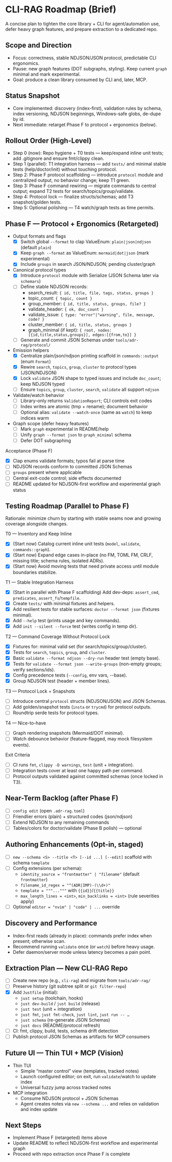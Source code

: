 # CLI-RAG Roadmap (Brief)

A concise plan to tighten the core library + CLI for agent/automation use, defer heavy graph features, and prepare extraction to a dedicated repo.

## Scope and Direction
- Focus: correctness, stable NDJSON/JSON protocol, predictable CLI ergonomics.
- Pause: new graph features (DOT subgraphs, styling). Keep current `graph` minimal and mark experimental.
- Goal: produce a clean library consumed by CLI and, later, MCP.

## Status Snapshot
- Core implemented: discovery (index-first), validation rules by schema, index versioning, NDJSON beginnings, Windows-safe globs, de-dupe by id.
- Next immediate: retarget Phase F to protocol + ergonomics (below).

## Rollout Order (High-Level)
- Step 0 (now): Repo hygiene + T0 tests — keep/expand inline unit tests; add .gitignore and ensure fmt/clippy clean.
- Step 1 (parallel): T1 integration harness — add `tests/` and minimal stable tests (help/doctor/init) without touching protocol.
- Step 2: Phase F protocol scaffolding — introduce `protocol` module and centralized output, no behavior change; keep T1 green.
- Step 3: Phase F command rewiring — migrate commands to central output; expand T2 tests for search/topics/group/validate.
- Step 4: Protocol lock — finalize structs/schemas; add T3 snapshot/golden tests.
- Step 5: Optional polishing — T4 watch/graph tests as time permits.

## Phase F — Protocol + Ergonomics (Retargeted)

- Output formats and flags
  - [x] Switch global `--format` to clap ValueEnum: `plain|json|ndjson` (default `plain`)
  - [x] Keep `graph --format` as ValueEnum: `mermaid|dot|json` (mark experimental)
  - [x] Include `groups` in search JSON/NDJSON; pending cluster/graph
- Canonical protocol types
  - [x] Introduce `protocol` module with Serialize (JSON Schema later via `schemars`)
  - [ ] Define stable NDJSON records:
    - search_result: `{ id, title, file, tags, status, groups }`
    - topic_count: `{ topic, count }`
    - group_member: `{ id, title, status, groups, file? }`
    - validate_header: `{ ok, doc_count }`
    - validate_issue: `{ type: "error"|"warning", file, message, code? }`
    - cluster_member: `{ id, title, status, groups }`
    - graph_minimal (if kept): `{ root, nodes:[{id,title,status,groups}], edges:[{from,to}] }`
  - [ ] Generate and commit JSON Schemas under `tools/adr-rag/protocol/`
- Emission helpers
  - [x] Centralize plain/json/ndjson printing scaffold in `commands::output` (enum `Format`)
  - [x] Rewire `search`, `topics`, `group`, `cluster` to protocol types (JSON/NDJSON)
  - [x] Lock `validate` JSON shape to typed issues and include `doc_count`; keep NDJSON typed
  - [ ] Ensure `topics`, `group`, `cluster`, `search`, `validate` all support `ndjson`
- Validate/watch behavior
  - [ ] Library-only returns `ValidationReport`; CLI controls exit codes
  - [ ] Index writes are atomic (tmp + rename); document behavior
  - [ ] Optional alias: `validate --watch-once` (same as `watch`) to keep indices warm
- Graph scope (defer heavy features)
  - [ ] Mark `graph` experimental in README/help
  - [ ] Unify `graph --format json` to `graph_minimal` schema
  - [ ] Defer DOT subgraphing

Acceptance (Phase F)
- [x] Clap enums validate formats; typos fail at parse time
- [ ] NDJSON records conform to committed JSON Schemas
- [ ] `groups` present where applicable
- [ ] Central exit-code control; side effects documented
- [ ] README updated for NDJSON-first workflow and experimental graph status

## Testing Roadmap (Parallel to Phase F)

Rationale: minimize churn by starting with stable seams now and growing coverage alongside changes.

T0 — Inventory and Keep Inline
- [x] (Start now) Catalog current inline unit tests (`model`, `validate`, `commands::graph`).
- [x] (Start now) Expand edge cases in-place (no FM, TOML FM, CRLF, missing title; schema rules, isolated ADRs).
- [x] (Start now) Avoid moving tests that need private access until module boundaries stabilize.

T1 — Stable Integration Harness
- [x] (Start in parallel with Phase F scaffolding) Add dev-deps: `assert_cmd`, `predicates`, `assert_fs`/`tempfile`.
- [x] Create `tests/` with minimal fixtures and helpers.
- [x] Add resilient tests for stable surfaces: `doctor --format json` (fixtures minimal).
- [x] Add `--help` test (prints usage and key commands).
- [x] Add `init --silent --force` test (writes config in temp dir).

 T2 — Command Coverage Without Protocol Lock
  - [x] Fixtures for: minimal valid set (for search/topics/group/cluster).
  - [x] Tests for `search`, `topics`, `group`, and `cluster`.
  - [x] Basic `validate --format ndjson --dry-run` header test (empty base).
  - [x] Tests for `validate --format json --write-groups` (non-empty groups; verify sections/ids).
  - [x] Config precedence tests (`--config`, env vars, --base).
  - [x] Group NDJSON test (header + member lines).

T3 — Protocol Lock + Snapshots
- [ ] Introduce central `protocol` structs (NDJSON/JSON) and JSON Schemas.
- [ ] Add golden/snapshot tests (`insta` or `trycmd`) for protocol outputs.
- [ ] Roundtrip serde tests for protocol types.

T4 — Nice-to-have
- [ ] Graph rendering snapshots (Mermaid/DOT minimal).
- [ ] Watch debounce behavior (feature-flagged, may mock filesystem events).

Exit Criteria
- [ ] CI runs `fmt`, `clippy -D warnings`, `test` (unit + integration).
- [ ] Integration tests cover at least one happy path per command.
- [ ] Protocol outputs validated against committed schemas (once locked in T3).

## Near-Term Backlog (after Phase F)
- [ ] `config edit` (open `.adr-rag.toml`)
- [ ] Friendlier errors (plain) + structured codes (json/ndjson)
- [ ] Extend NDJSON to any remaining commands
- [ ] Tables/colors for doctor/validate (Phase B polish) — optional

## Authoring Enhancements (Opt-in, staged)
- [ ] `new --schema <S> --title <T> [--id ...] [--edit]` scaffold with schema `template`
- [ ] Config extensions (per schema):
  - `identity_source = "frontmatter" | "filename"` (default `frontmatter`)
  - `filename_id_regex = "^(ADR|IMP)-(\\d+)"`
  - `template = """..."""` with `{{id}}`/`{{title}}`
  - `max_length_lines = <int>`, `min_backlinks = <int>` (rule severities apply)
- [ ] Optional `editor = "nvim" | "code" | ...` override

## Discovery and Performance
- Index-first reads (already in place): commands prefer index when present; otherwise scan.
- Recommend running `validate` once (or `watch`) before heavy usage.
- Defer daemon/server mode unless latency becomes a pain point.

## Extraction Plan — New CLI-RAG Repo
- [ ] Create new repo (e.g., `cli-rag`) and migrate from `tools/adr-rag/`
- [ ] Preserve history (git subtree split or `git filter-repo`)
- [x] Add `Justfile` (initial):
  - `just setup` (toolchain, hooks)
  - `just dev-build` / `just build` (release)
  - `just test` (unit + integration)
  - `just fmt`, `just fmt-check`, `just lint`, `just run -- …`
  - `just schema` (re-generate JSON Schemas)
  - `just docs` (README/protocol refresh)
- [ ] CI: fmt, clippy, build, tests, schema drift detection
- [ ] Publish protocol JSON Schemas as artifacts for MCP consumers

## Future UI — Thin TUI + MCP (Vision)
- Thin TUI
  - Simple “master control” view (templates, tracked notes)
  - Launch configured editor; on exit, run `validate`/watch to update index
  - Universal fuzzy jump across tracked notes
- MCP integration
  - Consume NDJSON protocol + JSON Schemas
  - Agent creates notes via `new --schema ...` and relies on validation and index update

## Next Steps
- Implement Phase F (retargeted) items above
- Update README to reflect NDJSON-first workflow and experimental graph
- Proceed with repo extraction once Phase F is complete

